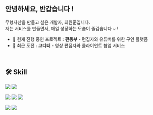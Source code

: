 ## 안녕하세요, 반갑습니다 !

무형자산을 만들고 싶은 개발자, 최원준입니다.   
저는 서비스를 만들면서, 매일 성장하는 모습이 즐겁습니다 ~ !


+ 🌱 현재 진행 중인 프로젝트 : <strong>편동부</strong> - 편집자와 유튜버를 위한 구인 플랫폼
+ 🚀 최근 도전 : <strong>고디터</strong> - 영상 편집자와 클라이언트 협업 서비스


</br>

## 🛠 Skill 

<p>
<img src="https://img.shields.io/badge/javascript-F7DF1E?style=for-the-badge&logo=javascript&logoColor=black"> 
<img src="https://img.shields.io/badge/c++-00599C?style=for-the-badge&logo=c%2B%2B&logoColor=white">
</p>

<p>
<img src="https://img.shields.io/badge/java-007396?style=for-the-badge&logo=java&logoColor=white"> 
<img src="https://img.shields.io/badge/spring-6DB33F?style=for-the-badge&logo=spring&logoColor=white"> 
<img src="https://img.shields.io/badge/mysql-4479A1?style=for-the-badge&logo=mysql&logoColor=white"> 
</p>

<p>
<img src="https://img.shields.io/badge/amazonaws-232F3E?style=for-the-badge&logo=amazonaws&logoColor=white"> 
<img src="https://img.shields.io/badge/react-61DAFB?style=for-the-badge&logo=react&logoColor=black"> 
</p>

</br>





</br></br>

<!--
**ChisaeHwang/ChisaeHwang** is a ✨ _special_ ✨ repository because its `README.md` (this file) appears on your GitHub profile.

Here are some ideas to get you started:

- 🔭 I’m currently working on ...
- 🌱 I’m currently learning ...
- 👯 I’m looking to collaborate on ...
- 🤔 I’m looking for help with ...
- 💬 Ask me about ...
- 📫 How to reach me: ...
- 😄 Pronouns: ...
- ⚡ Fun fact: ...
-->
